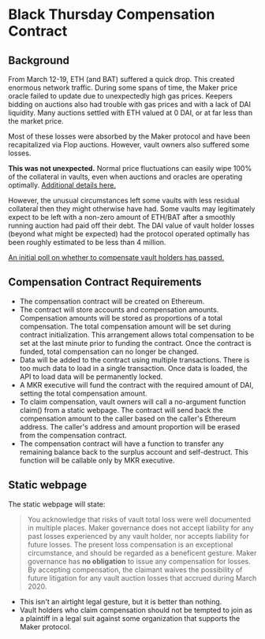 # Black Thursday Compensation Contract

## Background

From March 12-19, ETH (and BAT) suffered a quick drop. This created enormous network traffic. During some spans of time, the Maker price oracle failed to update due to unexpectedly high gas prices. Keepers bidding on auctions also had trouble with gas prices and with a lack of DAI liquidity. Many auctions settled with ETH valued at 0 DAI, or at far less than the market price. 

Most of these losses were absorbed by the Maker protocol and have been recapitalized via Flop auctions. However, vault owners also suffered some losses.

**This was not unexpected.** Normal price fluctuations can easily wipe 100% of the collateral in vaults, even when auctions and oracles are operating optimally. [Additional details here.](https://blog.makerdao.com/the-market-collapse-of-march-12-2020-how-it-impacted-makerdao/)

However, the unusual circumstances left some vaults with less residual collateral then they might otherwise have had. Some vaults may legitimately expect to be left with a non-zero amount of ETH/BAT after a smoothly running auction had paid off their debt. The DAI value of vault holder losses (beyond what might be expected) had the protocol operated optimally has been roughly estimated to be less than 4 million.

[An initial poll on whether to compensate vault holders has passed.](https://vote.makerdao.com/polling-proposal/qmwfvvguaf8rz8xwgv2cqnzzt9t5h6epzh17qmk2ue99y4)

## Compensation Contract Requirements

- The compensation contract will be created on Ethereum.
- The contract will store accounts and compensation amounts. Compensation amounts will be stored as proportions of a total compensation. The total compensation amount will be set during contract initialization. This arrangement allows total compensation to be set at the last minute prior to funding the contract. Once the contract is funded, total compensation can no longer be changed.
- Data will be added to the contract using multiple transactions. There is too much data to load in a single transaction. Once data is loaded, the API to load data will be permanently locked.
- A MKR executive will fund the contract with the required amount of DAI, setting the total compensation amount.
- To claim compensation, vault owners will call a no-argument function claim() from a static webpage. The contract will send back the compensation amount to the caller based on the caller's Ethereum address. The caller's address and amount proportion will be erased from the compensation contract.
- The compensation contract will have a function to transfer any remaining balance back to the surplus account and self-destruct. This function will be callable only by MKR executive.

## Static webpage

The static webpage will state:

> You acknowledge that risks of vault total loss were well documented in multiple places. Maker governance does not accept liability for any past losses experienced by any vault holder, nor accepts liability for future losses.
> The present loss compensation is an exceptional circumstance, and should be regarded as a beneficent gesture. Maker governance has **no obligation** to issue any compensation for losses.
> By accepting compensation, the claimant waives the possibility of future litigation for any vault auction losses that accrued during March 2020.

- This isn't an airtight legal gesture, but it is better than nothing.
- Vault holders who claim compensation should not be tempted to join as a plaintiff in a legal suit against some organization that supports the Maker protocol.
